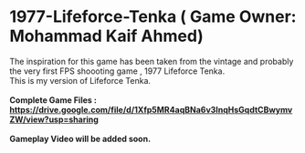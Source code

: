 # 1977-Lifeforce-Tenka ( Game Owner: Mohammad Kaif Ahmed)
 The inspiration for this game has been taken from the vintage and probably the very first FPS shoooting game , 1977 Lifeforce Tenka.<br>
 This is my version of Lifeforce Tenka.<br><br>
  <b>Complete Game Files : https://drive.google.com/file/d/1Xfp5MR4aqBNa6v3InqHsGqdtCBwymvZW/view?usp=sharing </b><br><br>
  <b> Gameplay Video will be added soon.
